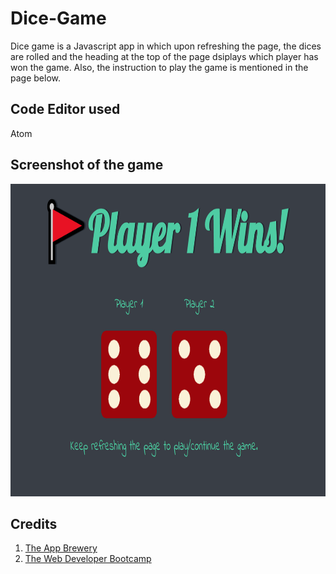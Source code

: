 # Dice-Game
Dice game is a Javascript app in which upon refreshing the page, the dices are rolled and the heading at the top of the page dsiplays which player has won the game. Also, the instruction to play the game is mentioned in the page below.

## Code Editor used
Atom

## Screenshot of the game
<img src = "https://github.com/MaitriVaghela/Dice-Game/blob/master/Dice%20game.PNG" width="1000" height="500"/>

## Credits
1. [The App Brewery](https://www.appbrewery.co/p/web-development-course-resources/)
2. [The Web Developer Bootcamp](https://www.udemy.com/course/the-web-developer-bootcamp/)
